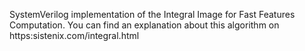 SystemVerilog implementation of the Integral Image for Fast Features Computation. You can find an explanation about this algorithm on https:sistenix.com/integral.html
